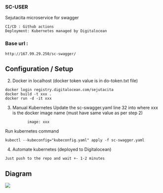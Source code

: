 ### SC-USER
Sejutacita microservice for swagger
```
CI/CD : Github actions
Deployment: Kubernetes managed by Digitalocean
```

### Base url : 
```http://167.99.29.250/sc-swagger/```




## Configuration / Setup


2. Docker in localhost (docker token value is in do-token.txt file)
```
docker login registry.digitalocean.com/sejutacita
docker build -t xxx .
docker run -d -it xxx
```

3. Manual Kubernetes
Update the sc-swagger.yaml line 32  into
where xxx is the docker image name (must have same value as per step 2)
```
          image: xxx
```
Run kubernetes command
```
kubectl --kubeconfig="kubeconfig.yaml" apply -f sc-swagger.yaml
```
4. Automate kubernetes (deployed to Digitalocean)
```
Just push to the repo and wait +- 1-2 minutes
```

## Diagram
![](https://github.com/appzone/sc-swagger/blob/master/diagram.png?raw=true)
